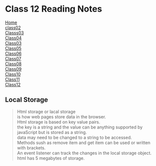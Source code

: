 # **Class 12 Reading Notes**

[Home](README.md)  
[class02](Class02.md)  
[Classs03](Class03.md)  
[Class04](Class04.md)  
[Class03](Class03.md)  
[Class05](Class05.md)  
[Class06](Class06.md)  
[Class07](Class07.md)  
[Class08](Class08.md)  
[Class09](Class09.md)  
[Class10](class10.md)  
[Class11](Class11.md)  
[Class12](Class12.md)  

## Local Storage

> Html storage or lacal storage  
 is how web pages store data in the browser.  
 > Html storage is based on key value pairs.  
 > the key is a string and the value can be anything supported by javaScript but is stored as a string.  
 > data may need to be changed to a string to be accessed.  
 > Methods sush as remove item and get item can be used or written with brackets.  
 > An event listener can track the changes in the local storage object.
> html has 5 megabytes of storage.  
